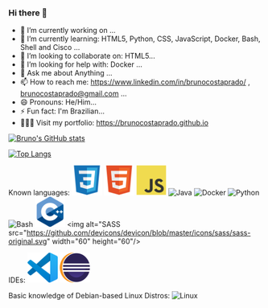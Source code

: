 ### Hi there 👋

<!--
**BrunoCostaPrado/BrunoCostaPrado** is a ✨ _special_ ✨ repository because its `README.md` (this file) appears on your GitHub profile.

Here are some ideas to get you started:
-->
- 🔭 I’m currently working on ...
- 🌱 I’m currently learning: HTML5, Python, CSS, JavaScript, Docker, Bash, Shell and Cisco ...
- 👯 I’m looking to collaborate on: HTML5...
- 🤔 I’m looking for help with: Docker ... 
- 💬 Ask me about Anything ...
- 📫 How to reach me: https://www.linkedin.com/in/brunocostaprado/ , brunocostaprado@gmail.com  ...
- 😄 Pronouns: He/Him...
- ⚡ Fun fact: I'm Brazilian...
- 👨🏾‍💻 Visit my portfolio: https://brunocostaprado.github.io
  
[![Bruno's GitHub stats](https://github-readme-stats.vercel.app/api?username=BrunoCostaPrado)](https://github.com/BrunoCostaPrado/BrunoCostaPrado)

[![Top Langs](https://github-readme-stats.vercel.app/api/top-langs/?username=BrunoCostaPrado)](https://github.com/BrunoCostaPrado/BrunoCostaPrado)


Known languages:
<img alt="CSS" src="https://github.com/devicons/devicon/raw/master/icons/css3/css3-original.svg" width="60" height="60"  /> 
<img alt="HTML" src="https://github.com/devicons/devicon/raw/master/icons/html5/html5-original.svg" width="60" height="60" />
<img alt="JS" src="https://github.com/devicons/devicon/raw/master/icons/javascript/javascript-original.svg"  width="60" height="60"/>
<img alt="Java" src="https://github.com/BrunoCostaPrado/devicon/blob/master/icons/java/java-original.svg"  width="60" height="60"/>
<img alt="Docker" src="https://github.com/BrunoCostaPrado/devicon/blob/master/icons/docker/docker-original.svg"  width="60" height="60"/>
<img alt="Python" src="https://github.com/BrunoCostaPrado/devicon/blob/master/icons/python/python-original.svg"  width="60" height="60"/>
<img alt="Bash" src="https://github.com/BrunoCostaPrado/devicon/blob/master/icons/bash/bash-original.svg"  width="60" height="60"/>
<img alt="C++" src="https://github.com/BrunoCostaPrado/devicon/blob/master/icons/cplusplus/cplusplus-original.svg"  width="60" height="60"/>
<img alt="SASS src="https://github.com/devicons/devicon/blob/master/icons/sass/sass-original.svg"  width="60" height="60"/>

IDEs:
<img alt="Vscode" src="https://github.com/BrunoCostaPrado/devicon/blob/master/icons/vscode/vscode-original.svg"  width="60" height="60"/>
<img alt="Eclipse" src="https://github.com/BrunoCostaPrado/devicon/blob/master/icons/eclipse/eclipse.svg"  width="60" height="60"/>

Basic knowledge of Debian-based Linux Distros:
<img alt="Linux" src="https://github.com/BrunoCostaPrado/devicon/blob/master/icons/linux/linux-original.svg" width="60" height="60"  /> 
